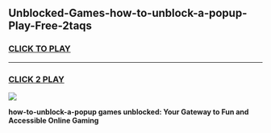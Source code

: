 
## Unblocked-Games-how-to-unblock-a-popup-Play-Free-2taqs
<h3>
<a href="https://premium76.site?title=how-to-unblock-a-popup&ref=18A1">CLICK TO PLAY</a></h3>
<hr>

<h3>
<a href="https://premium76.site?title=how-to-unblock-a-popup&ref=18A1">CLICK 2 PLAY</a>
  
</h3>

<a href="https://premium76.site?title=how-to-unblock-a-popup&ref=18A1"><img src="https://clearcache.store/games.png"></a>


**how-to-unblock-a-popup games unblocked: Your Gateway to Fun and Accessible Online Gaming**
